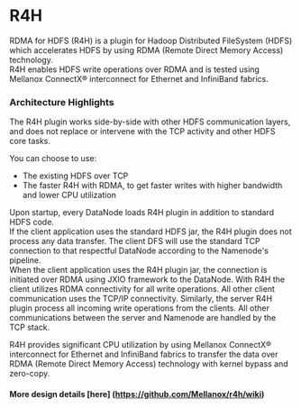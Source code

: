 # R4H
RDMA for HDFS (R4H) is a plugin for Hadoop Distributed FileSystem (HDFS) which accelerates HDFS by using RDMA (Remote Direct Memory Access) technology.  
R4H enables HDFS write operations over RDMA and is tested using Mellanox ConnectX® interconnect for Ethernet and InfiniBand fabrics.  


### Architecture Highlights
The R4H plugin works side-by-side with other HDFS communication layers, and does not replace or intervene with the TCP activity and other HDFS core tasks.
 
You can choose to use:
* The existing HDFS over TCP
* The faster R4H with RDMA, to get faster writes with higher bandwidth and lower CPU utilization
 
Upon startup, every DataNode loads R4H plugin in addition to standard HDFS code.  
If the client application uses the standard HDFS jar, the R4H plugin does not process any data transfer. The client DFS will use the standard TCP connection to that respectful DataNode according to the Namenode's pipeline.  
When the client application uses the R4H plugin jar, the connection is initiated over RDMA using JXIO framework to the DataNode. With R4H the client utilizes RDMA connectivity for all write operations. All other client communication uses the TCP/IP connectivity. Similarly, the server R4H plugin process all incoming write operations from the clients. All other communications between the server and Namenode are handled by the TCP stack.  

R4H provides significant CPU utilization by using Mellanox ConnectX® interconnect for Ethernet and InfiniBand fabrics to transfer the data over RDMA (Remote Direct Memory Access) technology with kernel bypass and zero-copy.  
 
#### More design details [here] (https://github.com/Mellanox/r4h/wiki)
